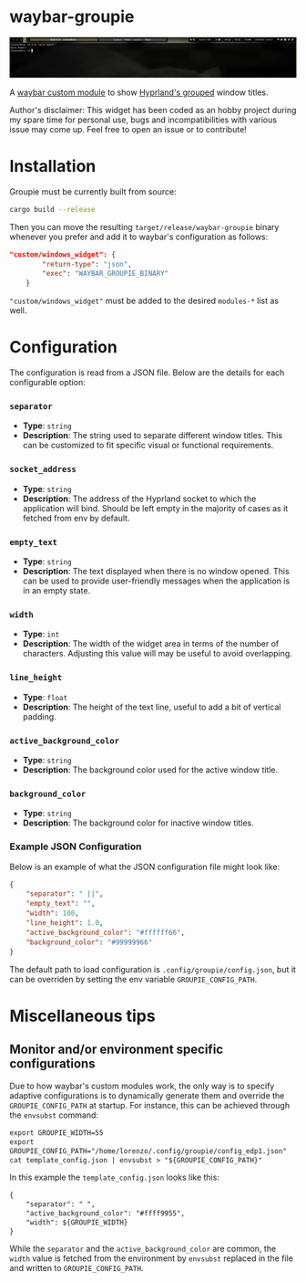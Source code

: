 # waybar-groupie

![Banner](imgs/banner.webp)

A [waybar custom module](https://github.com/Alexays/Waybar/wiki/Module:-Custom#module-custom-config-return-type) to show [Hyprland's grouped](https://wiki.hyprland.org/Configuring/Window-Rules/#group-window-rule-options) window titles.

Author's disclaimer: This widget has been coded as an hobby project during my spare time for personal use, bugs and incompatibilities with various issue may come up. Feel free to open an issue or to contribute!

# Installation

Groupie must be currently built from source:

```bash
cargo build --release
```

Then you can move the resulting ```target/release/waybar-groupie``` binary whenever you prefer and add it to waybar's configuration as follows:

```json
"custom/windows_widget": {
        "return-type": "json",
        "exec": "WAYBAR_GROUPIE_BINARY"
    }
```

```"custom/windows_widget"``` must be added to the desired ```modules-*``` list as well.

# Configuration

The configuration is read from a JSON file. Below are the details for each configurable option:

### `separator`
- **Type**: `string`
- **Description**: The string used to separate different window titles. This can be customized to fit specific visual or functional requirements.

### `socket_address`
- **Type**: `string`
- **Description**: The address of the Hyprland socket to which the application will bind. Should be left empty in the majority of cases as it fetched from env by default.

### `empty_text`
- **Type**: `string`
- **Description**: The text displayed when there is no window opened. This can be used to provide user-friendly messages when the application is in an empty state.

### `width`
- **Type**: `int`
- **Description**: The width of the widget area in terms of the number of characters. Adjusting this value will may be useful to avoid overlapping.

### `line_height`
- **Type**: `float`
- **Description**: The height of the text line, useful to add a bit of vertical padding.

### `active_background_color`
- **Type**: `string`
- **Description**: The background color used for the active window title.

### `background_color`
- **Type**: `string`
- **Description**: The background color for inactive window titles. 

### Example JSON Configuration

Below is an example of what the JSON configuration file might look like:

```json
{
    "separator": " ||",
    "empty_text": "",
    "width": 100,
    "line_height": 1.0,
    "active_background_color": "#ffffff66",
    "background_color": "#99999966"
}
```

The default path to load configuration is ```.config/groupie/config.json```, but it can be overriden by setting the env variable ```GROUPIE_CONFIG_PATH```.

# Miscellaneous tips
## Monitor and/or environment specific configurations
Due to how waybar's custom modules work, the only way is to specify adaptive configurations is to dynamically generate them and override the ```GROUPIE_CONFIG_PATH``` at startup. 
For instance, this can be achieved through the ```envsubst``` command:

```
export GROUPIE_WIDTH=55
export GROUPIE_CONFIG_PATH="/home/lorenzo/.config/groupie/config_edp1.json"
cat template_config.json | envsubst > "${GROUPIE_CONFIG_PATH}"
```

In this example the ```template_config.json``` looks like this:

```
{
    "separator": " ",
    "active_background_color": "#ffff9955",
    "width": ${GROUPIE_WIDTH}
}
```

While the `separator` and the `active_background_color` are common, the `width` value is fetched from the environment by `envsubst` replaced in the file and written to `GROUPIE_CONFIG_PATH`.

